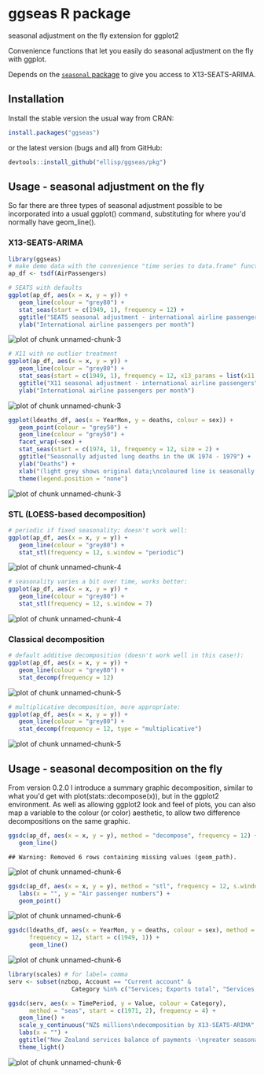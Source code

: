 # ggseas R package
seasonal adjustment on the fly extension for ggplot2

Convenience functions that let you easily do seasonal adjustment on the fly with ggplot.

Depends on the [`seasonal` package](https://cran.r-project.org/web/packages/seasonal/index.html) to give you access to X13-SEATS-ARIMA.

## Installation
Install the stable version the usual way from CRAN:


```r
install.packages("ggseas")
```


or the latest version (bugs and all) from GitHub:

```r
devtools::install_github("ellisp/ggseas/pkg")
```


## Usage - seasonal adjustment on the fly
So far there are three types of seasonal adjustment possible to be incorporated
into a usual ggplot() command, substituting for where you'd normally have geom_line().

### X13-SEATS-ARIMA

```r
library(ggseas)
# make demo data with the convenience "time series to data.frame" function tsdf()
ap_df <- tsdf(AirPassengers)

# SEATS with defaults
ggplot(ap_df, aes(x = x, y = y)) +
   geom_line(colour = "grey80") +
   stat_seas(start = c(1949, 1), frequency = 12) +
   ggtitle("SEATS seasonal adjustment - international airline passengers") +
   ylab("International airline passengers per month")
```

![plot of chunk unnamed-chunk-3](figure/unnamed-chunk-3-1.png)

```r
# X11 with no outlier treatment
ggplot(ap_df, aes(x = x, y = y)) +
   geom_line(colour = "grey80") +
   stat_seas(start = c(1949, 1), frequency = 12, x13_params = list(x11 = "", outlier = NULL)) +
   ggtitle("X11 seasonal adjustment - international airline passengers") +
   ylab("International airline passengers per month")
```

![plot of chunk unnamed-chunk-3](figure/unnamed-chunk-3-2.png)

```r
ggplot(ldeaths_df, aes(x = YearMon, y = deaths, colour = sex)) +
   geom_point(colour = "grey50") +
   geom_line(colour = "grey50") +
   facet_wrap(~sex) +
   stat_seas(start = c(1974, 1), frequency = 12, size = 2) +
   ggtitle("Seasonally adjusted lung deaths in the UK 1974 - 1979") +
   ylab("Deaths") +
   xlab("(light grey shows original data;\ncoloured line is seasonally adjusted)") +
   theme(legend.position = "none")
```

![plot of chunk unnamed-chunk-3](figure/unnamed-chunk-3-3.png)

### STL (LOESS-based decomposition)

```r
# periodic if fixed seasonality; doesn't work well:
ggplot(ap_df, aes(x = x, y = y)) +
   geom_line(colour = "grey80") +
   stat_stl(frequency = 12, s.window = "periodic")
```

![plot of chunk unnamed-chunk-4](figure/unnamed-chunk-4-1.png)

```r
# seasonality varies a bit over time, works better:
ggplot(ap_df, aes(x = x, y = y)) +
   geom_line(colour = "grey80") +
   stat_stl(frequency = 12, s.window = 7)
```

![plot of chunk unnamed-chunk-4](figure/unnamed-chunk-4-2.png)

### Classical decomposition

```r
# default additive decomposition (doesn't work well in this case!):
ggplot(ap_df, aes(x = x, y = y)) +
   geom_line(colour = "grey80") +
   stat_decomp(frequency = 12)
```

![plot of chunk unnamed-chunk-5](figure/unnamed-chunk-5-1.png)

```r
# multiplicative decomposition, more appropriate:
ggplot(ap_df, aes(x = x, y = y)) +
   geom_line(colour = "grey80") +
   stat_decomp(frequency = 12, type = "multiplicative")
```

![plot of chunk unnamed-chunk-5](figure/unnamed-chunk-5-2.png)

## Usage - seasonal decomposition on the fly
From version 0.2.0 I introduce a summary graphic decomposition, similar to what
you'd get with plot(stats::decompose(x)), but in the ggplot2 environment.  As well
as allowing ggplot2 look and feel of plots, you can also map a variable to the 
colour (or color) aesthetic, to allow two difference decompositions on the same
graphic.

```r
ggsdc(ap_df, aes(x = x, y = y), method = "decompose", frequency = 12) +
   geom_line()
```

```
## Warning: Removed 6 rows containing missing values (geom_path).
```

![plot of chunk unnamed-chunk-6](figure/unnamed-chunk-6-1.png)

```r
ggsdc(ap_df, aes(x = x, y = y), method = "stl", frequency = 12, s.window = 7) +
   labs(x = "", y = "Air passenger numbers") +
   geom_point()
```

![plot of chunk unnamed-chunk-6](figure/unnamed-chunk-6-2.png)

```r
ggsdc(ldeaths_df, aes(x = YearMon, y = deaths, colour = sex), method = "seas", 
      frequency = 12, start = c(1949, 1)) +
      geom_line()
```

![plot of chunk unnamed-chunk-6](figure/unnamed-chunk-6-3.png)

```r
library(scales) # for label= comma
serv <- subset(nzbop, Account == "Current account" & 
                  Category %in% c("Services; Exports total", "Services; Imports total"))

ggsdc(serv, aes(x = TimePeriod, y = Value, colour = Category),
      method = "seas", start = c(1971, 2), frequency = 4) +
   geom_line() +
   scale_y_continuous("NZ$ millions\ndecomposition by X13-SEATS-ARIMA", label = comma) +
   labs(x = "") +
   ggtitle("New Zealand services balance of payments -\ngreater seasonality in exports than imports") +
   theme_light()
```

![plot of chunk unnamed-chunk-6](figure/unnamed-chunk-6-4.png)

